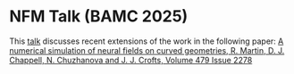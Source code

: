 # NFM Talk (BAMC 2025)

This [talk](https://jjcrofts77.github.io/BAMCTalk/) discusses recent extensions of the work in the following paper: [A numerical simulation of neural fields on curved geometries, R. Martin, D. J. Chappell, N. Chuzhanova and J. J. Crofts, Volume 479 Issue 2278](https://link.springer.com/article/10.1007/s10827-018-0697-5)
